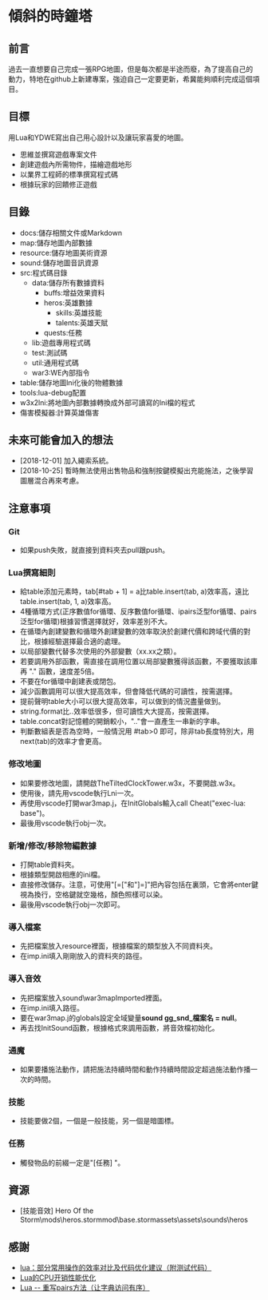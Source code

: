 # 傾斜的時鐘塔
## 前言
過去一直想要自己完成一張RPG地圖，但是每次都是半途而廢，為了提高自己的動力，特地在github上新建專案，強迫自己一定要更新，希冀能夠順利完成這個項目。

## 目標
用Lua和YDWE寫出自己用心設計以及讓玩家喜愛的地圖。
- 思維並撰寫遊戲專案文件
- 創建遊戲內所需物件，描繪遊戲地形
- 以業界工程師的標準撰寫程式碼
- 根據玩家的回饋修正遊戲

## 目錄
- docs:儲存相關文件或Markdown
- map:儲存地圖內部數據
- resource:儲存地圖美術資源
- sound:儲存地圖音訊資源
- src:程式碼目錄
    - data:儲存所有數據資料
        - buffs:增益效果資料
        - heros:英雄數據
            - skills:英雄技能
            - talents:英雄天賦
        - quests:任務
    - lib:遊戲專用程式碼
    - test:測試碼
    - util:通用程式碼
    - war3:WE內部指令
- table:儲存地圖lni化後的物體數據
- tools:lua-debug配置
- w3x2lni:將地圖內部數據轉換成外部可讀寫的lni檔的程式
- 傷害模擬器:計算英雄傷害

## 未來可能會加入的想法
- [2018-12-01] 加入繩索系統。
- [2018-10-25] 暫時無法使用出售物品和強制按鍵模擬出充能施法，之後學習圖層混合再來考慮。

## 注意事項
### Git
- 如果push失敗，就直接到資料夾去pull跟push。
### Lua撰寫細則
- 給table添加元素時，tab[#tab + 1] = a比table.insert(tab, a)效率高，遠比table.insert(tab, 1, a)效率高。
- 4種循環方式(正序數值for循環、反序數值for循環、ipairs泛型for循環、pairs泛型for循環)根據習慣選擇就好，效率差別不大。
- 在循環內創建變數和循環外創建變數的效率取決於創建代價和跨域代價的對比，根據經驗選擇最合適的處理。
- 以局部變數代替多次使用的外部變數（xx.xx之類）。
- 若要調用外部函數，需直接在調用位置以局部變數獲得該函數，不要獲取該庫再 "." 函數，速度差5倍。
- 不要在for循環中創建表或閉包。
- 減少函數調用可以很大提高效率，但會降低代碼的可讀性，按需選擇。
- 提前聲明table大小可以很大提高效率，可以做到的情況盡量做到。
- string.format比..效率低很多，但可讀性大大提高，按需選擇。
- table.concat對記憶體的開銷較小，".."會一直產生一串新的字串。
- 判斷數組表是否為空時，一般情況用 #tab>0 即可，除非tab長度特別大，用next(tab)的效率才會更高。
### 修改地圖
- 如果要修改地圖，請開啟TheTiltedClockTower.w3x，不要開啟.w3x。
- 使用後，請先用vscode執行Lni一次。
- 再使用vscode打開war3map.j，在InitGlobals輸入call Cheat("exec-lua: base")。
- 最後用vscode執行obj一次。
### 新增/修改/移除物編數據
- 打開table資料夾。
- 根據類型開啟相應的ini檔。
- 直接修改儲存。注意，可使用"[=["和"]=]"把內容包括在裏頭，它會將enter鍵視為換行，空格鍵就空幾格，顏色照樣可以染。
- 最後用vscode執行obj一次即可。
### 導入檔案
- 先把檔案放入resource裡面，根據檔案的類型放入不同資料夾。
- 在imp.ini填入剛剛放入的資料夾的路徑。
### 導入音效
- 先把檔案放入sound\war3mapImported裡面。
- 在imp.ini填入路徑。
- 要在war3map.j的globals設定全域變量**sound gg_snd_檔案名 = null**。
- 再去找InitSound函數，根據格式來調用函數，將音效檔初始化。
### 通魔
- 如果要播施法動作，請把施法持續時間和動作持續時間設定超過施法動作播一次的時間。
### 技能
- 技能要做2個，一個是一般技能，另一個是暗圖標。
### 任務
- 觸發物品的前綴一定是"[任務] "。

## 資源
- [技能音效] Hero Of the Storm\mods\heros.stormmod\base.stormassets\assets\sounds\heros

## 感謝
- [lua：部分常用操作的效率对比及代码优化建议（附测试代码）][ref_url1]
- [Lua的CPU开销性能优化][ref_url2]
- [Lua -- 重写pairs方法（让字典访问有序）][ref_url3]

[ref_url1]:https://blog.csdn.net/u013119612/article/details/78758253
[ref_url2]:https://blog.csdn.net/UWA4D/article/details/77988888
[ref_url3]:https://blog.csdn.net/honey199396/article/details/78816793
